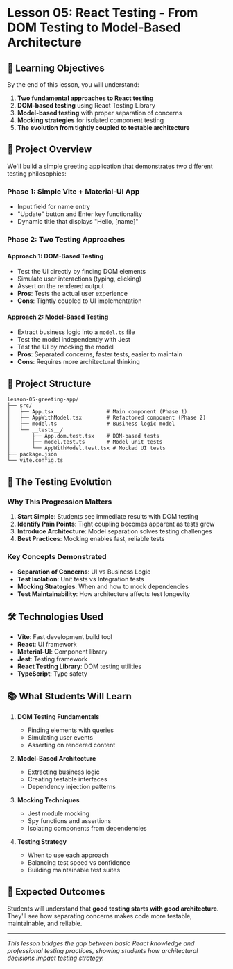 # Lesson 05: React Testing - From DOM Testing to Model-Based Architecture

## 🎯 Learning Objectives

By the end of this lesson, you will understand:

1. **Two fundamental approaches to React testing**
2. **DOM-based testing** using React Testing Library
3. **Model-based testing** with proper separation of concerns
4. **Mocking strategies** for isolated component testing
5. **The evolution from tightly coupled to testable architecture**

## 🚀 Project Overview

We'll build a simple greeting application that demonstrates two different testing philosophies:

### Phase 1: Simple Vite + Material-UI App
- Input field for name entry
- "Update" button and Enter key functionality  
- Dynamic title that displays "Hello, [name]"

### Phase 2: Two Testing Approaches

#### Approach 1: DOM-Based Testing
- Test the UI directly by finding DOM elements
- Simulate user interactions (typing, clicking)
- Assert on the rendered output
- **Pros**: Tests the actual user experience
- **Cons**: Tightly coupled to UI implementation

#### Approach 2: Model-Based Testing
- Extract business logic into a `model.ts` file
- Test the model independently with Jest
- Test the UI by mocking the model
- **Pros**: Separated concerns, faster tests, easier to maintain
- **Cons**: Requires more architectural thinking

## 📁 Project Structure

```
lesson-05-greeting-app/
├── src/
│   ├── App.tsx                 # Main component (Phase 1)
│   ├── AppWithModel.tsx        # Refactored component (Phase 2)
│   ├── model.ts                # Business logic model
│   └── __tests__/
│       ├── App.dom.test.tsx    # DOM-based tests
│       ├── model.test.ts       # Model unit tests
│       └── AppWithModel.test.tsx # Mocked UI tests
├── package.json
└── vite.config.ts
```

## 🔄 The Testing Evolution

### Why This Progression Matters

1. **Start Simple**: Students see immediate results with DOM testing
2. **Identify Pain Points**: Tight coupling becomes apparent as tests grow
3. **Introduce Architecture**: Model separation solves testing challenges
4. **Best Practices**: Mocking enables fast, reliable tests

### Key Concepts Demonstrated

- **Separation of Concerns**: UI vs Business Logic
- **Test Isolation**: Unit tests vs Integration tests  
- **Mocking Strategies**: When and how to mock dependencies
- **Test Maintainability**: How architecture affects test longevity

## 🛠️ Technologies Used

- **Vite**: Fast development build tool
- **React**: UI framework
- **Material-UI**: Component library
- **Jest**: Testing framework
- **React Testing Library**: DOM testing utilities
- **TypeScript**: Type safety

## 📚 What Students Will Learn

1. **DOM Testing Fundamentals**
   - Finding elements with queries
   - Simulating user events
   - Asserting on rendered content

2. **Model-Based Architecture**
   - Extracting business logic
   - Creating testable interfaces
   - Dependency injection patterns

3. **Mocking Techniques**
   - Jest module mocking
   - Spy functions and assertions
   - Isolating components from dependencies

4. **Testing Strategy**
   - When to use each approach
   - Balancing test speed vs confidence
   - Building maintainable test suites

## 🎯 Expected Outcomes

Students will understand that **good testing starts with good architecture**. They'll see how separating concerns makes code more testable, maintainable, and reliable.

---

*This lesson bridges the gap between basic React knowledge and professional testing practices, showing students how architectural decisions impact testing strategy.*
